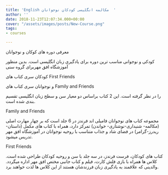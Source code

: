 ```yaml
---
title: 'English مکالمه انگلیسی کودکان نوجوانان  '
author: ''
date: 2018-11-23T12:07:34.000+00:00
cover: "/assets/images/posts/New-Course.png"
tags:
- courses

---
```

معرفی دوره های کوکان و نوجوانان

کودکی و نوجوانی مناسب ترین دوره برای یادگیری زبان انگلیسی است. بدین منظور آموزشگاه افق مهربرای گروه سنی 

 کودکان سری کتاب های First Friends

و نوجوانان سری کتاب های Family and Friends 

را در نظر گرفته است. این 2 کتاب براساس دو معیار سن و سطح زبان انگلیسی تقسیم بندی شده است.

Family and Friends

مجموعه کتاب های نوجوانان فامیلی اند فرندز در 6 جلد است که بر چهار مهارت اصلی (مکالمه- شنیداری-نوشتاری- خواندن) تمرکز دارد، همراه با کتاب های مکمل (داستان- ریدرز-گرامر) در فضای شاد و جذاب متناسب با روحیه نوجوانان در آموزشگاه افق مهر تدریس میشود.

First Friends

کتاب های کودکان، فرست فرندز، در سه جلد با سن و روحیه کودکان طراحی شده است. کلاس ها همراه با بازی فلش کارت، فیلم و کتاب جانبی مختص افق مهر اداره میگردد. والدینی که علاقمند به یادگیری زبان فرزندشان هستند از این کلاس ها لذت خواهند برد.